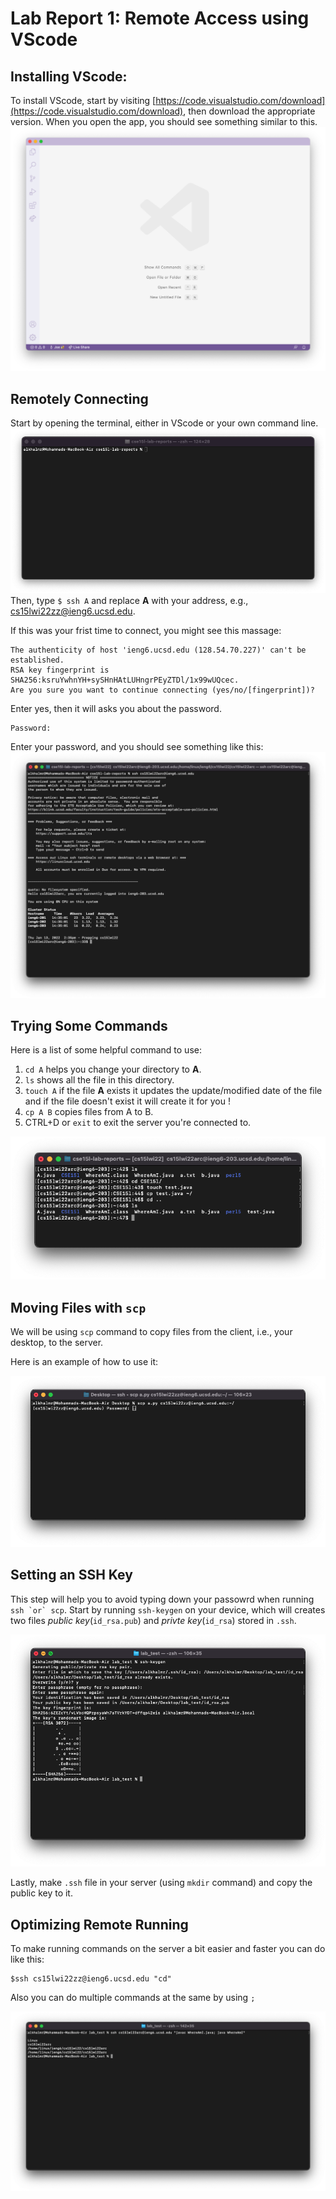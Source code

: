 # Lab Report 1:  Remote Access using VScode

## Installing VScode:

To install VScode, start by visiting [https://code.visualstudio.com/download](https://code.visualstudio.com/download), then download the appropriate version. When you open the app, you should see something similar to this.
![image](vscode.png)

## Remotely Connecting

Start by opening the terminal, either in VScode or your own command line. 
![command line](commandLine.png) 
Then, type `$ ssh A` and replace **A** with your address, e.g., cs15lwi22zz@ieng6.ucsd.edu.

If this was your frist time to connect, you might see this massage: 
```
The authenticity of host 'ieng6.ucsd.edu (128.54.70.227)' can't be established.
RSA key fingerprint is SHA256:ksruYwhnYH+sySHnHAtLUHngrPEyZTDl/1x99wUQcec.
Are you sure you want to continue connecting (yes/no/[fingerprint])?
```
Enter yes, then it will asks you about the password.
```
Password: 
```
Enter your password, and you should see something like this:
![ssh1](ssh1.png) 

## Trying Some Commands

Here is a list of some helpful command to use:

1. `cd A` helps you change your directory to **A**.
2. `ls` shows all the file in this directory.
3. `touch A` if the file **A** exists it updates the update/modified date of the file and if the file doesn't exist it will create it for you \!  
4. `cp A B` copies files from A to B.
5. CTRL+D or `exit` to exit the server you're connected to.

![commandLine](commandLine2.png)

## Moving Files with `scp`

We will be using `scp` command to copy files from the client, i.e., your desktop, to the server.

Here is an example of how to use it:

![scp](scp.png)

## Setting an SSH Key

This step will help you to avoid typing down your passowrd when running ```ssh `or` scp```.
Start by running `ssh-keygen` on your device, which will creates two files *public key*(`id_rsa.pub`) and *privte key*(`id_rsa`) stored in `.ssh`. 

![sshKey](sshkey1.png)

Lastly, make `.ssh` file in your server (using `mkdir` command) and copy the public key to it.

## Optimizing Remote Running

To make running commands on the server a bit easier and faster you can do like this:

```
$ssh cs15lwi22zz@ieng6.ucsd.edu "cd"
```

Also you can do multiple commands at the same by using `;`

![runningCommandsEasier](runningCommandsEasier.png)
